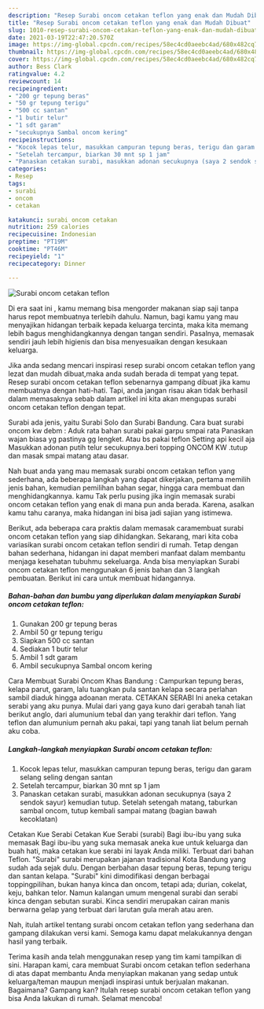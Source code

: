 ```yaml
---
description: "Resep Surabi oncom cetakan teflon yang enak dan Mudah Dibuat"
title: "Resep Surabi oncom cetakan teflon yang enak dan Mudah Dibuat"
slug: 1010-resep-surabi-oncom-cetakan-teflon-yang-enak-dan-mudah-dibuat
date: 2021-03-19T22:47:20.570Z
image: https://img-global.cpcdn.com/recipes/58ec4cd0aeebc4ad/680x482cq70/surabi-oncom-cetakan-teflon-foto-resep-utama.jpg
thumbnail: https://img-global.cpcdn.com/recipes/58ec4cd0aeebc4ad/680x482cq70/surabi-oncom-cetakan-teflon-foto-resep-utama.jpg
cover: https://img-global.cpcdn.com/recipes/58ec4cd0aeebc4ad/680x482cq70/surabi-oncom-cetakan-teflon-foto-resep-utama.jpg
author: Bess Clark
ratingvalue: 4.2
reviewcount: 14
recipeingredient:
- "200 gr tepung beras"
- "50 gr tepung terigu"
- "500 cc santan"
- "1 butir telur"
- "1 sdt garam"
- "secukupnya Sambal oncom kering"
recipeinstructions:
- "Kocok lepas telur, masukkan campuran tepung beras, terigu dan garam selang seling dengan santan"
- "Setelah tercampur, biarkan 30 mnt sp 1 jam"
- "Panaskan cetakan surabi, masukkan adonan secukupnya (saya 2 sendok sayur) kemudian tutup. Setelah setengah matang, taburkan sambal oncom, tutup kembali sampai matang (bagian bawah kecoklatan)"
categories:
- Resep
tags:
- surabi
- oncom
- cetakan

katakunci: surabi oncom cetakan 
nutrition: 259 calories
recipecuisine: Indonesian
preptime: "PT19M"
cooktime: "PT46M"
recipeyield: "1"
recipecategory: Dinner

---
```



![Surabi oncom cetakan teflon](https://img-global.cpcdn.com/recipes/58ec4cd0aeebc4ad/680x482cq70/surabi-oncom-cetakan-teflon-foto-resep-utama.jpg)

Di era  saat ini , kamu memang bisa mengorder makanan siap saji tanpa harus repot membuatnya terlebih dahulu. Namun, bagi kamu yang mau menyajikan hidangan terbaik kepada keluarga tercinta, maka kita memang lebih bagus menghidangkannya dengan tangan sendiri. Pasalnya, memasak sendiri jauh lebih higienis dan bisa menyesuaikan dengan kesukaan keluarga.

Jika anda sedang mencari inspirasi resep surabi oncom cetakan teflon yang lezat dan mudah dibuat,maka anda sudah berada di tempat yang tepat. Resep surabi oncom cetakan teflon  sebenarnya gampang dibuat jika kamu membuatnya dengan hati-hati. Tapi, anda jangan risau akan tidak berhasil dalam memasaknya 
sebab dalam artikel ini kita akan mengupas surabi oncom cetakan teflon dengan tepat.  

Surabi ada jenis, yaitu Surabi Solo dan Surabi Bandung. Cara buat surabi oncom kw debm : Aduk rata bahan surabi pakai garpu smpai rata Panaskan wajan biasa yg pastinya gg lengket. Atau bs pakai teflon Setting api kecil aja Masukkan adonan putih telur secukupnya.beri topping ONCOM KW .tutup dan masak smpai matang atau dasar.

Nah buat anda yang mau memasak surabi oncom cetakan teflon yang sederhana, ada beberapa langkah yang dapat dikerjakan, pertama memilih jenis bahan, kemudian pemilihan bahan segar, hingga cara membuat dan menghidangkannya. kamu Tak perlu pusing jika ingin memasak surabi oncom cetakan teflon yang enak di mana pun anda berada. Karena, asalkan kamu  tahu caranya, maka hidangan ini bisa jadi sajian yang istimewa.

Berikut, ada beberapa cara praktis  dalam memasak caramembuat surabi oncom cetakan teflon yang siap dihidangkan. Sekarang, mari kita coba variasikan surabi oncom cetakan teflon sendiri di rumah. Tetap dengan bahan sederhana, hidangan ini dapat memberi manfaat dalam membantu menjaga kesehatan tubuhmu sekeluarga. Anda bisa menyiapkan Surabi oncom cetakan teflon menggunakan 6 jenis bahan dan 3 langkah pembuatan. Berikut ini cara untuk membuat hidangannya.

<!--inarticleads1-->

##### Bahan-bahan dan bumbu yang diperlukan dalam menyiapkan Surabi oncom cetakan teflon:

1. Gunakan 200 gr tepung beras
1. Ambil 50 gr tepung terigu
1. Siapkan 500 cc santan
1. Sediakan 1 butir telur
1. Ambil 1 sdt garam
1. Ambil secukupnya Sambal oncom kering


Cara Membuat Surabi Oncom Khas Bandung : Campurkan tepung beras, kelapa parut, garam, lalu tuangkan pula santan kelapa secara perlahan sambil diaduk hingga adoanan merata. CETAKAN SERABI Ini aneka cetakan serabi yang aku punya. Mulai dari yang gaya kuno dari gerabah tanah liat berikut anglo, dari alumunium tebal dan yang terakhir dari teflon. Yang teflon dan alumunium pernah aku pakai, tapi yang tanah liat belum pernah aku coba. 

<!--inarticleads2-->

##### Langkah-langkah menyiapkan Surabi oncom cetakan teflon:

1. Kocok lepas telur, masukkan campuran tepung beras, terigu dan garam selang seling dengan santan
1. Setelah tercampur, biarkan 30 mnt sp 1 jam
1. Panaskan cetakan surabi, masukkan adonan secukupnya (saya 2 sendok sayur) kemudian tutup. Setelah setengah matang, taburkan sambal oncom, tutup kembali sampai matang (bagian bawah kecoklatan)


Cetakan Kue Serabi Cetakan Kue Serabi (surabi) Bagi ibu-ibu yang suka memasak Bagi ibu-ibu yang suka memasak aneka kue untuk keluarga dan buah hati, maka cetakan kue serabi ini layak Anda miliki. Terbuat dari bahan Teflon. &#34;Surabi&#34; surabi merupakan jajanan tradisional Kota Bandung yang sudah ada sejak dulu. Dengan berbahan dasar tepung beras, tepung terigu dan santan kelapa. &#34;Surabi&#34; kini dimodifikasi dengan berbagai toppingpilihan, bukan hanya kinca dan oncom, tetapi ada; durian, cokelat, keju, bahkan telor. Namun kalangan umum mengenal surabi dan serabi kinca dengan sebutan surabi. Kinca sendiri merupakan cairan manis berwarna gelap yang terbuat dari larutan gula merah atau aren. 

Nah, itulah artikel tentang  surabi oncom cetakan teflon  yang sederhana dan gampang dilakukan versi kami. Semoga kamu dapat melakukannya dengan hasil yang terbaik. 

Terima kasih anda telah menggunakan resep yang tim kami tampilkan di sini. Harapan kami, cara membuat  Surabi oncom cetakan teflon sederhana di atas dapat membantu Anda menyiapkan makanan yang sedap untuk keluarga/teman maupun menjadi inspirasi untuk berjualan makanan. Bagaimana? Gampang kan? Itulah resep surabi oncom cetakan teflon yang bisa Anda lakukan di rumah. Selamat mencoba!

